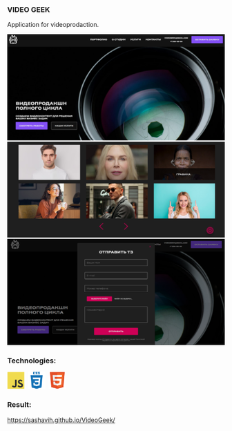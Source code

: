 ### VIDEO GEEK
Application for videoprodaction.

<img src="https://github.com/Sashavih/VideoGeek/blob/main/assets/img/main/vg.png" width="600"/>

<img src="https://github.com/Sashavih/VideoGeek/blob/main/assets/img/main/vgvideo.png" width="600"/>

<img src="https://github.com/Sashavih/VideoGeek/blob/main/assets/img/main/vgmodal.png" width="600"/>


### Technologies:
<div>
  <img src="https://github.com/devicons/devicon/blob/master/icons/javascript/javascript-original.svg" title="JavaScript" alt="JavaScript" width="40" height="40"/>&nbsp;
  <img src="https://github.com/devicons/devicon/blob/master/icons/css3/css3-plain-wordmark.svg"  title="CSS3" alt="CSS" width="40" height="40"/>&nbsp;
  <img src="https://github.com/devicons/devicon/blob/master/icons/html5/html5-original.svg" title="HTML5" alt="HTML" width="40" height="40"/>&nbsp;
</div>

### Result:
https://sashavih.github.io/VideoGeek/
